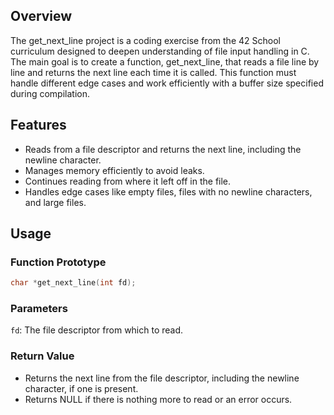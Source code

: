 ## Overview
The get_next_line project is a coding exercise from the 42 School curriculum designed to deepen understanding of file input handling in C. The main goal is to create a function, get_next_line, that reads a file line by line and returns the next line each time it is called. This function must handle different edge cases and work efficiently with a buffer size specified during compilation.
## Features 
- Reads from a file descriptor and returns the next line, including the newline character.
- Manages memory efficiently to avoid leaks.
- Continues reading from where it left off in the file.
- Handles edge cases like empty files, files with no newline characters, and large files.
## Usage

### Function Prototype

```c
char *get_next_line(int fd);
```
### Parameters
``fd``: The file descriptor from which to read.
### Return Value
- Returns the next line from the file descriptor, including the newline character, if one is present.
- Returns NULL if there is nothing more to read or an error occurs.
